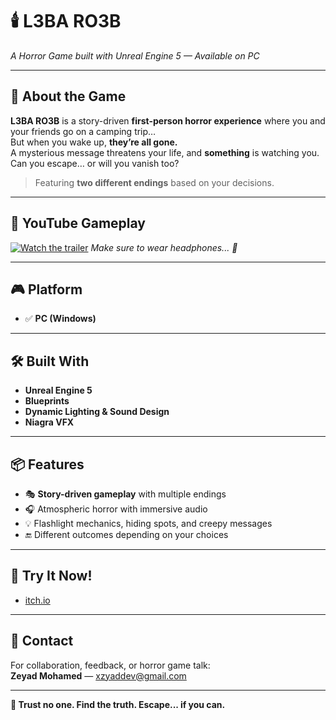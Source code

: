 # 🕯️ L3BA RO3B 
_A Horror Game built with Unreal Engine 5 — Available on PC_  

---

## 🧟 About the Game

**L3BA RO3B** is a story-driven **first-person horror experience** where you and your friends go on a camping trip…  
But when you wake up, **they’re all gone.**  
A mysterious message threatens your life, and **something** is watching you. Can you escape… or will you vanish too?

> Featuring **two different endings** based on your decisions.

---

## 🎥 YouTube Gameplay

[![Watch the trailer](https://img.youtube.com/vi/tyKMCnY-IfU/0.jpg)](https://youtu.be/tyKMCnY-IfU)
*Make sure to wear headphones... 👻*

---

## 🎮 Platform

- ✅ **PC (Windows)**

---

## 🛠️ Built With

- **Unreal Engine 5**
- **Blueprints**
- **Dynamic Lighting & Sound Design**
- **Niagra VFX**

---

## 📦 Features

- 🎭 **Story-driven gameplay** with multiple endings  
- 🎧 Atmospheric horror with immersive audio  
- 💡 Flashlight mechanics, hiding spots, and creepy messages  
- 🔚 Different outcomes depending on your choices
  
---

## 📲 Try It Now!

- [itch.io](https://itch.io/)  

---

## 📧 Contact

For collaboration, feedback, or horror game talk:  
**Zeyad Mohamed** — [xzyaddev@gmail.com](mailto:xzyaddev@gmail.com)

---

**🔦 Trust no one. Find the truth. Escape... if you can.**
